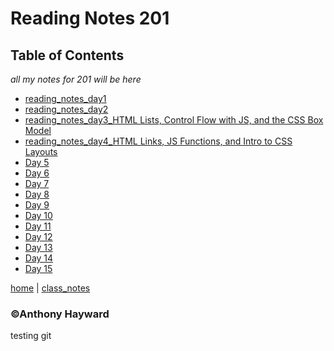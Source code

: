 # Reading Notes 201
## Table of Contents
*all my notes for 201 will be here*

- [reading_notes_day1](reading_notes_md/reading_notes_day1.md)
- [reading_notes_day2](reading_notes_md/reading_notes_day2.md)
- [reading_notes_day3_HTML Lists, Control Flow with JS, and the CSS Box Model](reading_notes_md/reading_notes_day3.md)
- [reading_notes_day4_HTML Links, JS Functions, and Intro to CSS Layouts](reading_notes_md/reading_notes_day4.md)
- [Day 5](day_5.md)
- [Day 6](day_6.md)
- [Day 7](day_7.md)
- [Day 8](day_8.md)
- [Day 9](day_9.md)
- [Day 10](day_10.md)
- [Day 11](day_11.md)
- [Day 12](day_12.md)
- [Day 13](day_13.md)
- [Day 14](day_14.md)
- [Day 15](day_15.md)



[home](/README.md) | [class_notes](class_notes.md)


### ©Anthony Hayward
testing git
